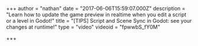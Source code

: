 +++
author = "nathan"
date = "2017-06-06T15:59:07.000Z"
description = "Learn how to update the game preview in realtime when you edit a script or a level in Godot!"
title = "[TIPS] Script and Scene Sync in Godot: see your changes at runtime!"
type = "video"
videoid = "fpwwbS_fY0M"

+++


